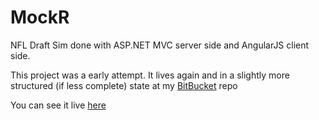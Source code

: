 MockR
=====

NFL Draft Sim done with ASP.NET MVC server side and AngularJS client side.

This project was a early attempt. It lives again and in a slightly more structured (if less complete) state at my [BitBucket](https://bitbucket.org/hhorne/draftbored) repo

You can see it live [here](http://draftbored.azurewebsites.net/)

